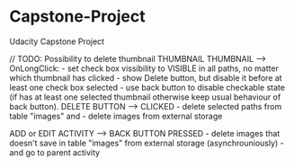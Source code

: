 # Capstone-Project
Udacity Capstone Project

// TODO: Possibility to delete thumbnail
THUMBNAIL
THUMBNAIL --> OnLongClick:
	- set check box vissibility to VISIBLE in all paths,
	  no matter which thumbnail has clicked
	- show Delete button, but disable it before at least one check box
	  selected
	- use back button to disable checkable state (if has at least one 
          selected thumbnail otherwise keep usual behaviour of back button).
DELETE BUTTON --> CLICKED
	- delete selected paths from table "images" and
	- delete images from external storage


ADD or EDIT ACTIVITY --> BACK BUTTON PRESSED
	- delete images that doesn't save in table "images" from 
	  external storage (asynchrouniously)
	- and go to parent activity
